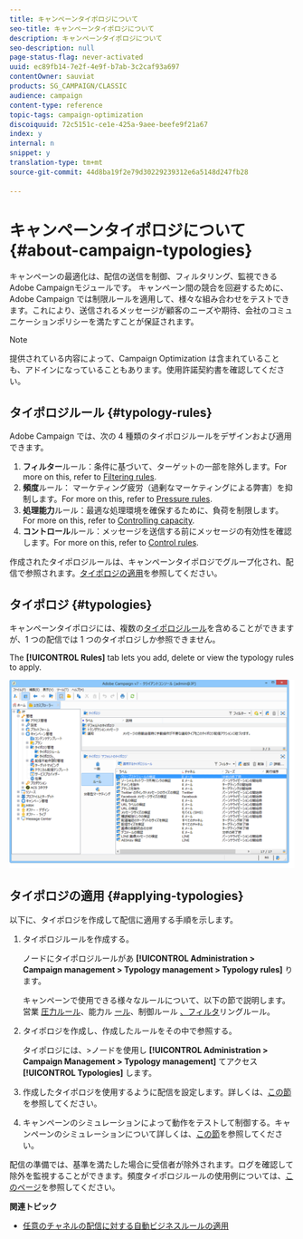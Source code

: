```yaml
---
title: キャンペーンタイポロジについて
seo-title: キャンペーンタイポロジについて
description: キャンペーンタイポロジについて
seo-description: null
page-status-flag: never-activated
uuid: ec89fb14-7e2f-4e9f-b7ab-3c2caf93a697
contentOwner: sauviat
products: SG_CAMPAIGN/CLASSIC
audience: campaign
content-type: reference
topic-tags: campaign-optimization
discoiquuid: 72c5151c-ce1e-425a-9aee-beefe9f21a67
index: y
internal: n
snippet: y
translation-type: tm+mt
source-git-commit: 44d8ba19f2e79d30229239312e6a5148d247fb28

---
```



# キャンペーンタイポロジについて{#about-campaign-typologies}

キャンペーンの最適化は、配信の送信を制御、フィルタリング、監視できるAdobe Campaignモジュールです。 キャンペーン間の競合を回避するために、Adobe Campaign では制限ルールを適用して、様々な組み合わせをテストできます。これにより、送信されるメッセージが顧客のニーズや期待、会社のコミュニケーションポリシーを満たすことが保証されます。

>[!NOTE]
>
>提供されている内容によって、Campaign Optimization は含まれていることも、アドインになっていることもあります。使用許諾契約書を確認してください。

## タイポロジルール {#typology-rules}

Adobe Campaign では、次の 4 種類のタイポロジルールをデザインおよび適用できます。

1. **フィルター**&#x200B;ルール：条件に基づいて、ターゲットの一部を除外します。For more on this, refer to [Filtering rules](../../campaign/using/filtering-rules.md).
1. **頻度**&#x200B;ルール： マーケティング疲労（過剰なマーケティングによる弊害）を抑制します。For more on this, refer to [Pressure rules](../../campaign/using/pressure-rules.md).
1. **処理能力**&#x200B;ルール：最適な処理環境を確保するために、負荷を制限します。For more on this, refer to [Controlling capacity](../../campaign/using/consistency-rules.md#controlling-capacity).
1. **コントロール**&#x200B;ルール：メッセージを送信する前にメッセージの有効性を確認します。For more on this, refer to [Control rules](../../campaign/using/control-rules.md).

作成されたタイポロジルールは、キャンペーンタイポロジでグループ化され、配信で参照されます。[タイポロジの適用](#applying-typologies)を参照してください。

## タイポロジ {#typologies}

キャンペーンタイポロジには、複数の[タイポロジルール](#typology-rules)を含めることができますが、1 つの配信では 1 つのタイポロジしか参照できません。

The **[!UICONTROL Rules]** tab lets you add, delete or view the typology rules to apply.

![](assets/campaign_opt_rules_tab.png)

## タイポロジの適用 {#applying-typologies}

以下に、タイポロジを作成して配信に適用する手順を示します。

1. タイポロジルールを作成する。

   ノードにタイポロジルールがあ **[!UICONTROL Administration > Campaign management > Typology management > Typology rules]** ります。

   キャンペーンで使用できる様々なルールについて、以下の節で説明します。営業 [圧力ルール](../../campaign/using/pressure-rules.md)、能力ル [ール](../../campaign/using/consistency-rules.md#controlling-capacity)、制御ルール [、フィルタ](../../campaign/using/control-rules.md)[](../../campaign/using/filtering-rules.md)リングルール。

1. タイポロジを作成し、作成したルールをその中で参照する。

   タイポロジには、>ノードを使用し **[!UICONTROL Administration > Campaign Management > Typology management]** てアクセス **[!UICONTROL Typologies]** します。

1. 作成したタイポロジを使用するように配信を設定します。詳しくは、[この節](../../campaign/using/applying-rules.md#applying-a-typology-to-a-delivery)を参照してください。
1. キャンペーンのシミュレーションによって動作をテストして制御する。キャンペーンのシミュレーションについて詳しくは、[この節](../../campaign/using/campaign-simulations.md)を参照してください。

配信の準備では、基準を満たした場合に受信者が除外されます。ログを確認して除外を監視することができます。頻度タイポロジルールの使用例については、[このページ](../../campaign/using/pressure-rules.md#use-cases-on-pressure-rules)を参照してください。

**関連トピック**

* [任意のチャネルの配信に対する自動ビジネスルールの適用](https://helpx.adobe.com/campaign/kb/simplifying-campaign-management-acc.html#Applyautomaticbusinessrulestodeliveriesonanychannel)
